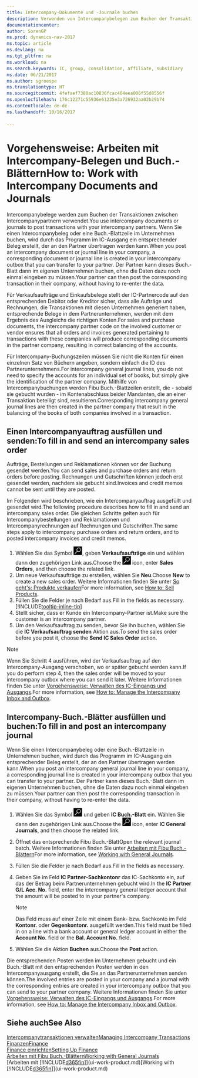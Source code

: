 ```yaml
---
title: Intercompany-Dokumente und -Journale buchen
description: Verwenden von Intercompanybelegen zum Buchen der Transaktionen zwischen Intercompanypartnern
documentationcenter: 
author: SorenGP
ms.prod: dynamics-nav-2017
ms.topic: article
ms.devlang: na
ms.tgt_pltfrm: na
ms.workload: na
ms.search.keywords: IC, group, consolidation, affiliate, subsidiary
ms.date: 06/21/2017
ms.author: sgroespe
ms.translationtype: HT
ms.sourcegitcommit: 4fefaef7380ac10836fcac404eea006f55d8556f
ms.openlocfilehash: 176c12271c55936e61235e3a726932aa02b29b74
ms.contentlocale: de-de
ms.lasthandoff: 10/16/2017

---
```

# <a name="how-to-work-with-intercompany-documents-and-journals"></a><span data-ttu-id="2f5f6-103">Vorgehensweise: Arbeiten mit Intercompany-Belegen und Buch.-Blättern</span><span class="sxs-lookup"><span data-stu-id="2f5f6-103">How to: Work with Intercompany Documents and Journals</span></span>
<span data-ttu-id="2f5f6-104">Intercompanybelege werden zum Buchen der Transaktionen zwischen Intercompanypartnern verwendet.</span><span class="sxs-lookup"><span data-stu-id="2f5f6-104">You use intercompany documents or journals to post transactions with your intercompany partners.</span></span> <span data-ttu-id="2f5f6-105">Wenn Sie einen Intercompanybeleg oder eine Buch.-Blattzeile im Unternehmen buchen, wird durch das Programm im IC-Ausgang ein entsprechender Beleg erstellt, der an den Partner übertragen werden kann.</span><span class="sxs-lookup"><span data-stu-id="2f5f6-105">When you post an intercompany document or journal line in your company, a corresponding document or journal line is created in your intercompany outbox that you can transfer to your partner.</span></span> <span data-ttu-id="2f5f6-106">Der Partner kann dieses Buch.-Blatt dann im eigenen Unternehmen buchen, ohne die Daten dazu noch einmal eingeben zu müssen.</span><span class="sxs-lookup"><span data-stu-id="2f5f6-106">Your partner can then post the corresponding transaction in their company, without having to re-enter the data.</span></span>

<span data-ttu-id="2f5f6-107">Für Verkaufsaufträge und Einkaufsbelege stellt der IC-Partnercode auf den entsprechenden Debitor oder Kreditor sicher, dass alle Aufträge und Rechnungen, die Transaktionen mit diesen Unternehmen generiert haben, entsprechende Belege in dem Partnerunternehmen, werden mit dem Ergebnis des Ausgleichs die richtigen Konten.</span><span class="sxs-lookup"><span data-stu-id="2f5f6-107">For sales and purchase documents, the intercompany partner code on the involved customer or vendor ensures that all orders and invoices generated pertaining to transactions with these companies will produce corresponding documents in the partner company, resulting in correct balancing of the accounts.</span></span>

<span data-ttu-id="2f5f6-108">Für Intercompany-Buchungszeilen müssen Sie nicht die Konten für einen einzelnen Satz von Büchern angeben, sondern einfach die ID des Partnerunternehmens.</span><span class="sxs-lookup"><span data-stu-id="2f5f6-108">For intercompany general journal lines, you do not need to specify the accounts for an individual set of books, but simply give the identification of the partner company.</span></span> <span data-ttu-id="2f5f6-109">Mithilfe von Intercompanybuchungen werden Fibu Buch.-Blattzeilen erstellt, die - sobald sie gebucht wurden - im Kontenabschluss beider Mandanten, die an einer Transaktion beteiligt sind, resultieren.</span><span class="sxs-lookup"><span data-stu-id="2f5f6-109">Corresponding intercompany general journal lines are then created in the partner company that result in the balancing of the books of both companies involved in a transaction.</span></span>

## <a name="to-fill-in-and-send-an-intercompany-sales-order"></a><span data-ttu-id="2f5f6-110">Einen Intercompanyauftrag ausfüllen und senden:</span><span class="sxs-lookup"><span data-stu-id="2f5f6-110">To fill in and send an intercompany sales order</span></span>
<span data-ttu-id="2f5f6-111">Aufträge, Bestellungen und Reklamationen können vor der Buchung gesendet werden.</span><span class="sxs-lookup"><span data-stu-id="2f5f6-111">You can send sales and purchase orders and return orders before posting.</span></span> <span data-ttu-id="2f5f6-112">Rechnungen und Gutschriften können jedoch erst gesendet werden, nachdem sie gebucht sind.</span><span class="sxs-lookup"><span data-stu-id="2f5f6-112">Invoices and credit memos cannot be sent until they are posted.</span></span>

<span data-ttu-id="2f5f6-113">Im Folgenden wird beschrieben, wie ein Intercompanyauftrag ausgefüllt und gesendet wird.</span><span class="sxs-lookup"><span data-stu-id="2f5f6-113">The following procedure describes how to fill in and send an intercompany sales order.</span></span> <span data-ttu-id="2f5f6-114">Die gleichen Schritte gelten auch für Intercompanybestellungen und Reklamationen und Intercompanyrechnungen auf Rechnungen und Gutschriften.</span><span class="sxs-lookup"><span data-stu-id="2f5f6-114">The same steps apply to intercompany purchase orders and return orders, and to posted intercompany invoices and credit memos.</span></span>  

1. <span data-ttu-id="2f5f6-115">Wählen Sie das Symbol ![Nach Seite oder Bericht suchen](media/ui-search/search_small.png "Symbol Nach Seite oder Bericht suchen"), geben **Verkaufsaufträge** ein und wählen dann den zugehörigen Link aus.</span><span class="sxs-lookup"><span data-stu-id="2f5f6-115">Choose the ![Search for Page or Report](media/ui-search/search_small.png "Search for Page or Report icon") icon, enter **Sales Orders**, and then choose the related link.</span></span>  
2. <span data-ttu-id="2f5f6-116">Um neue Verkaufsaufträge zu erstellen, wählen Sie **Neu**.</span><span class="sxs-lookup"><span data-stu-id="2f5f6-116">Choose **New** to create a new sales order.</span></span> <span data-ttu-id="2f5f6-117">Weitere Informationen finden Sie unter [So geht's: Produkte verkaufen](sales-how-sell-products.md)</span><span class="sxs-lookup"><span data-stu-id="2f5f6-117">For more information, see [How to: Sell Products](sales-how-sell-products.md).</span></span>  
3. <span data-ttu-id="2f5f6-118">Füllen Sie die Felder je nach Bedarf aus.</span><span class="sxs-lookup"><span data-stu-id="2f5f6-118">Fill in the fields as necessary.</span></span> [!INCLUDE[tooltip-inline-tip](includes/tooltip-inline-tip_md.md)]
4. <span data-ttu-id="2f5f6-119">Stellt sicher, dass er Kunde ein Intercompany-Partner ist.</span><span class="sxs-lookup"><span data-stu-id="2f5f6-119">Make sure the customer is an intercompany partner.</span></span>
5. <span data-ttu-id="2f5f6-120">Um den Verkaufsauftrag zu senden, bevor Sie ihn buchen, wählen Sie die **IC Verkaufsauftrag senden** Aktion aus.</span><span class="sxs-lookup"><span data-stu-id="2f5f6-120">To send the sales order before you post it, choose the **Send IC Sales Order** action.</span></span>

> [!NOTE]
> <span data-ttu-id="2f5f6-121">Wenn Sie Schritt 4 ausführen, wird der Verkaufsauftrag auf den Intercompany-Ausgang verschoben, wo er später gebucht werden kann.</span><span class="sxs-lookup"><span data-stu-id="2f5f6-121">If you do perform step 4, then the sales order will be moved to your intercompany outbox where you can send it later.</span></span> <span data-ttu-id="2f5f6-122">Weitere Informationen finden Sie unter [Vorgehensweise: Verwalten des IC-Eingangs und Ausgangs](intercompany-how-manage-intercompany-inbox.md).</span><span class="sxs-lookup"><span data-stu-id="2f5f6-122">For more information, see [How to: Manage the Intercompany Inbox and Outbox](intercompany-how-manage-intercompany-inbox.md).</span></span>

## <a name="to-fill-in-and-post-an-intercompany-journal"></a><span data-ttu-id="2f5f6-123">Intercompany-Buch.-Blätter ausfüllen und buchen:</span><span class="sxs-lookup"><span data-stu-id="2f5f6-123">To fill in and post an intercompany journal</span></span>
<span data-ttu-id="2f5f6-124">Wenn Sie einen Intercompanybeleg oder eine Buch.-Blattzeile im Unternehmen buchen, wird durch das Programm im IC-Ausgang ein entsprechender Beleg erstellt, der an den Partner übertragen werden kann.</span><span class="sxs-lookup"><span data-stu-id="2f5f6-124">When you post an intercompany general journal line in your company, a corresponding journal line is created in your intercompany outbox that you can transfer to your partner.</span></span> <span data-ttu-id="2f5f6-125">Der Partner kann dieses Buch.-Blatt dann im eigenen Unternehmen buchen, ohne die Daten dazu noch einmal eingeben zu müssen.</span><span class="sxs-lookup"><span data-stu-id="2f5f6-125">Your partner can then post the corresponding transaction in their company, without having to re-enter the data.</span></span>

1. <span data-ttu-id="2f5f6-126">Wählen Sie das Symbol ![Nach Seite oder Bericht suchen](media/ui-search/search_small.png "Nach Seite oder Bericht suchen") und geben **IC Buch.-Blatt** ein. Wählen Sie dann den zugehörigen Link aus.</span><span class="sxs-lookup"><span data-stu-id="2f5f6-126">Choose the ![Search for Page or Report](media/ui-search/search_small.png "Search for Page or Report icon") icon, enter **IC General Journals**, and then choose the related link.</span></span>  
2. <span data-ttu-id="2f5f6-127">Öffnet das entsprechende Fibu Buch.-Blatt</span><span class="sxs-lookup"><span data-stu-id="2f5f6-127">Open the relevant journal batch.</span></span> <span data-ttu-id="2f5f6-128">Weitere Informationen finden Sie unter [Arbeiten mit Fibu Buch.-Blättern](ui-work-general-journals.md)</span><span class="sxs-lookup"><span data-stu-id="2f5f6-128">For more information, see [Working with General Journals](ui-work-general-journals.md).</span></span>
3. <span data-ttu-id="2f5f6-129">Füllen Sie die Felder je nach Bedarf aus.</span><span class="sxs-lookup"><span data-stu-id="2f5f6-129">Fill in the fields as necessary.</span></span>
4. <span data-ttu-id="2f5f6-130">Geben Sie im Feld **IC Partner-Sachkontonr** das IC-Sachkonto ein, auf das der Betrag beim Partnerunternehmen gebucht wird.</span><span class="sxs-lookup"><span data-stu-id="2f5f6-130">In the **IC Partner G/L Acc. No.** field, enter the intercompany general ledger account that the amount will be posted to in your partner's company.</span></span>

    > [!NOTE]
    > <span data-ttu-id="2f5f6-131">Das Feld muss auf einer Zeile mit einem Bank- bzw. Sachkonto im Feld **Kontonr.** oder  **Gegenkontonr.** ausgefüllt werden.</span><span class="sxs-lookup"><span data-stu-id="2f5f6-131">This field must be filled in on a line with a bank account or general ledger account in either the **Account No.** field or the **Bal. Account No.** field.</span></span>  
5. <span data-ttu-id="2f5f6-132">Wählen Sie die Aktion **Buchen** aus.</span><span class="sxs-lookup"><span data-stu-id="2f5f6-132">Choose the **Post** action.</span></span>

<span data-ttu-id="2f5f6-133">Die entsprechenden Posten werden im Unternehmen gebucht und ein Buch.-Blatt mit den entsprechenden Posten werden in den Intercompanyausgang erstellt, die Sie an das Partnerunternehmen senden können.</span><span class="sxs-lookup"><span data-stu-id="2f5f6-133">The involved entries are posted in your company and a journal with the corresponding entries are created in your intercompany outbox that you can send to your partner company.</span></span> <span data-ttu-id="2f5f6-134">Weitere Informationen finden Sie unter [Vorgehensweise: Verwalten des IC-Eingangs und Ausgangs](intercompany-how-manage-intercompany-inbox.md).</span><span class="sxs-lookup"><span data-stu-id="2f5f6-134">For more information, see [How to: Manage the Intercompany Inbox and Outbox](intercompany-how-manage-intercompany-inbox.md).</span></span> 

## <a name="see-also"></a><span data-ttu-id="2f5f6-135">Siehe auch</span><span class="sxs-lookup"><span data-stu-id="2f5f6-135">See Also</span></span>
[<span data-ttu-id="2f5f6-136">Intercompanytransaktionen verwalten</span><span class="sxs-lookup"><span data-stu-id="2f5f6-136">Managing Intercompany Transactions</span></span>](intercompany-manage.md)  
[<span data-ttu-id="2f5f6-137">Finanzen</span><span class="sxs-lookup"><span data-stu-id="2f5f6-137">Finance</span></span>](finance.md)  
[<span data-ttu-id="2f5f6-138">Finance einrichten</span><span class="sxs-lookup"><span data-stu-id="2f5f6-138">Setting Up Finance</span></span>](finance-setup-finance.md)  
[<span data-ttu-id="2f5f6-139">Arbeiten mit Fibu Buch.-Blättern</span><span class="sxs-lookup"><span data-stu-id="2f5f6-139">Working with General Journals</span></span>](ui-work-general-journals.md)  
<span data-ttu-id="2f5f6-140">[Arbeiten mit [!INCLUDE[d365fin](includes/d365fin_md.md)]](ui-work-product.md)</span><span class="sxs-lookup"><span data-stu-id="2f5f6-140">[Working with [!INCLUDE[d365fin](includes/d365fin_md.md)]](ui-work-product.md)</span></span>

